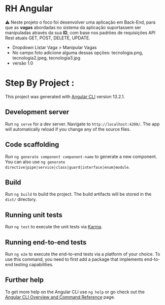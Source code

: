 # RH Angular

⚠ Neste projeto o foco foi desenvolver uma aplicação em Back-End, para que as **vagas** abordadas no sistema da aplicação suportassem ser manipuladas através da sua **ID**, com base nos padrões de requisições API Rest atuais GET, POST, DELETE, UPDATE.

- Dropdown Listar Vaga > Manipular Vagas
- No campo foto adicione alguma dessas opções: tecnologia.png, tecnologia2.jpeg, tecnologia3.jpg
- versão 1.0
# Step By Project :


This project was generated with [Angular CLI](https://github.com/angular/angular-cli) version 13.2.1.

## Development server

Run `ng serve` for a dev server. Navigate to `http://localhost:4200/`. The app will automatically reload if you change any of the source files.

## Code scaffolding

Run `ng generate component component-name` to generate a new component. You can also use `ng generate directive|pipe|service|class|guard|interface|enum|module`.

## Build

Run `ng build` to build the project. The build artifacts will be stored in the `dist/` directory.

## Running unit tests

Run `ng test` to execute the unit tests via [Karma](https://karma-runner.github.io).

## Running end-to-end tests

Run `ng e2e` to execute the end-to-end tests via a platform of your choice. To use this command, you need to first add a package that implements end-to-end testing capabilities.

## Further help

To get more help on the Angular CLI use `ng help` or go check out the [Angular CLI Overview and Command Reference](https://angular.io/cli) page.
